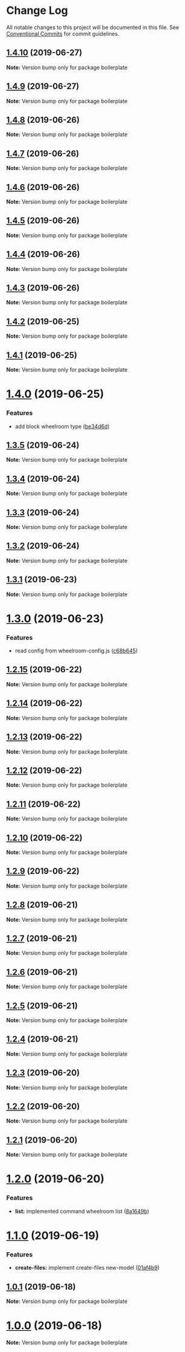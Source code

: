 # Change Log

All notable changes to this project will be documented in this file.
See [Conventional Commits](https://conventionalcommits.org) for commit guidelines.

## [1.4.10](https://github.com/jaccomeijer/wheelroom/compare/boilerplate@1.4.9...boilerplate@1.4.10) (2019-06-27)

**Note:** Version bump only for package boilerplate





## [1.4.9](https://github.com/jaccomeijer/wheelroom/compare/boilerplate@1.4.8...boilerplate@1.4.9) (2019-06-27)

**Note:** Version bump only for package boilerplate





## [1.4.8](https://github.com/jaccomeijer/wheelroom/compare/boilerplate@1.4.7...boilerplate@1.4.8) (2019-06-26)

**Note:** Version bump only for package boilerplate





## [1.4.7](https://github.com/jaccomeijer/wheelroom/compare/boilerplate@1.4.6...boilerplate@1.4.7) (2019-06-26)

**Note:** Version bump only for package boilerplate





## [1.4.6](https://github.com/jaccomeijer/wheelroom/compare/boilerplate@1.4.5...boilerplate@1.4.6) (2019-06-26)

**Note:** Version bump only for package boilerplate





## [1.4.5](https://github.com/jaccomeijer/wheelroom/compare/boilerplate@1.4.4...boilerplate@1.4.5) (2019-06-26)

**Note:** Version bump only for package boilerplate





## [1.4.4](https://github.com/jaccomeijer/wheelroom/compare/boilerplate@1.4.3...boilerplate@1.4.4) (2019-06-26)

**Note:** Version bump only for package boilerplate





## [1.4.3](https://github.com/jaccomeijer/wheelroom/compare/boilerplate@1.4.2...boilerplate@1.4.3) (2019-06-26)

**Note:** Version bump only for package boilerplate





## [1.4.2](https://github.com/jaccomeijer/wheelroom/compare/boilerplate@1.4.1...boilerplate@1.4.2) (2019-06-25)

**Note:** Version bump only for package boilerplate





## [1.4.1](https://github.com/jaccomeijer/wheelroom/compare/boilerplate@1.4.0...boilerplate@1.4.1) (2019-06-25)

**Note:** Version bump only for package boilerplate





# [1.4.0](https://github.com/jaccomeijer/wheelroom/compare/boilerplate@1.3.5...boilerplate@1.4.0) (2019-06-25)


### Features

* add block wheelroom type ([be34d6d](https://github.com/jaccomeijer/wheelroom/commit/be34d6d))





## [1.3.5](https://github.com/jaccomeijer/wheelroom/compare/boilerplate@1.3.4...boilerplate@1.3.5) (2019-06-24)

**Note:** Version bump only for package boilerplate





## [1.3.4](https://github.com/jaccomeijer/wheelroom/compare/boilerplate@1.3.3...boilerplate@1.3.4) (2019-06-24)

**Note:** Version bump only for package boilerplate





## [1.3.3](https://github.com/jaccomeijer/wheelroom/compare/boilerplate@1.3.2...boilerplate@1.3.3) (2019-06-24)

**Note:** Version bump only for package boilerplate





## [1.3.2](https://github.com/jaccomeijer/wheelroom/compare/boilerplate@1.3.1...boilerplate@1.3.2) (2019-06-24)

**Note:** Version bump only for package boilerplate





## [1.3.1](https://github.com/jaccomeijer/wheelroom/compare/boilerplate@1.3.0...boilerplate@1.3.1) (2019-06-23)

**Note:** Version bump only for package boilerplate





# [1.3.0](https://github.com/jaccomeijer/wheelroom/compare/boilerplate@1.2.15...boilerplate@1.3.0) (2019-06-23)


### Features

* read config from wheelroom-config.js ([c68b645](https://github.com/jaccomeijer/wheelroom/commit/c68b645))





## [1.2.15](https://github.com/jaccomeijer/wheelroom/compare/boilerplate@1.2.14...boilerplate@1.2.15) (2019-06-22)

**Note:** Version bump only for package boilerplate





## [1.2.14](https://github.com/jaccomeijer/wheelroom/compare/boilerplate@1.2.13...boilerplate@1.2.14) (2019-06-22)

**Note:** Version bump only for package boilerplate





## [1.2.13](https://github.com/jaccomeijer/wheelroom/compare/boilerplate@1.2.12...boilerplate@1.2.13) (2019-06-22)

**Note:** Version bump only for package boilerplate





## [1.2.12](https://github.com/jaccomeijer/wheelroom/compare/boilerplate@1.2.11...boilerplate@1.2.12) (2019-06-22)

**Note:** Version bump only for package boilerplate





## [1.2.11](https://github.com/jaccomeijer/wheelroom/compare/boilerplate@1.2.10...boilerplate@1.2.11) (2019-06-22)

**Note:** Version bump only for package boilerplate





## [1.2.10](https://github.com/jaccomeijer/wheelroom/compare/boilerplate@1.2.9...boilerplate@1.2.10) (2019-06-22)

**Note:** Version bump only for package boilerplate





## [1.2.9](https://github.com/jaccomeijer/wheelroom/compare/boilerplate@1.2.8...boilerplate@1.2.9) (2019-06-22)

**Note:** Version bump only for package boilerplate





## [1.2.8](https://github.com/jaccomeijer/wheelroom/compare/boilerplate@1.2.7...boilerplate@1.2.8) (2019-06-21)

**Note:** Version bump only for package boilerplate





## [1.2.7](https://github.com/jaccomeijer/wheelroom/compare/boilerplate@1.2.6...boilerplate@1.2.7) (2019-06-21)

**Note:** Version bump only for package boilerplate





## [1.2.6](https://github.com/jaccomeijer/wheelroom/compare/boilerplate@1.2.5...boilerplate@1.2.6) (2019-06-21)

**Note:** Version bump only for package boilerplate





## [1.2.5](https://github.com/jaccomeijer/wheelroom/compare/boilerplate@1.2.4...boilerplate@1.2.5) (2019-06-21)

**Note:** Version bump only for package boilerplate





## [1.2.4](https://github.com/jaccomeijer/wheelroom/compare/boilerplate@1.2.3...boilerplate@1.2.4) (2019-06-21)

**Note:** Version bump only for package boilerplate





## [1.2.3](https://github.com/jaccomeijer/wheelroom/compare/boilerplate@1.2.2...boilerplate@1.2.3) (2019-06-20)

**Note:** Version bump only for package boilerplate





## [1.2.2](https://github.com/jaccomeijer/wheelroom/compare/boilerplate@1.2.1...boilerplate@1.2.2) (2019-06-20)

**Note:** Version bump only for package boilerplate





## [1.2.1](https://github.com/jaccomeijer/wheelroom/compare/boilerplate@1.2.0...boilerplate@1.2.1) (2019-06-20)

**Note:** Version bump only for package boilerplate





# [1.2.0](https://github.com/jaccomeijer/wheelroom/compare/boilerplate@1.1.0...boilerplate@1.2.0) (2019-06-20)


### Features

* **list:** implemented command wheelroom list ([8a1649b](https://github.com/jaccomeijer/wheelroom/commit/8a1649b))





# [1.1.0](https://github.com/jaccomeijer/wheelroom/compare/boilerplate@1.0.1...boilerplate@1.1.0) (2019-06-19)


### Features

* **create-files:** implement create-files new-model ([01af4b9](https://github.com/jaccomeijer/wheelroom/commit/01af4b9))





## [1.0.1](https://github.com/jaccomeijer/wheelroom/compare/boilerplate@1.0.0...boilerplate@1.0.1) (2019-06-18)

**Note:** Version bump only for package boilerplate





# [1.0.0](https://github.com/jaccomeijer/wheelroom/compare/boilerplate@0.2.3...boilerplate@1.0.0) (2019-06-18)

**Note:** Version bump only for package boilerplate

